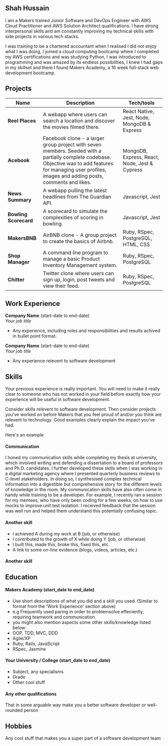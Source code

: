 ## Shah Hussain

I am a Makers trained Junior Software and DevOps Engineer with AWS Cloud Practitioner and AWS Solution Architect qualifications. I have strong interpersonal skills and am constantly improving my technical skills with side projects in various tech stacks.

I was training to be a chartered accountant when I realised I did not enjoy what I was doing, I joined a cloud computing bootcamp where I completed my AWS certifications and was studying Python, I was introduced to programming and was amazed by its endless possibilities, I knew I had gaps in my skillset and there I found Makers Academy, a 16 week full-stack web development bootcamp.

## Projects

| Name                         | Description       | Tech/tools        |
| ---------------------------- | ----------------- | ----------------- |
| **Reel Places**            | A webapp where users can search a location and discover the movies filmed there. | React Native, Jest, Node, MongoDB & Express |
| **Acebook** | Facebook clone - a larger group project with seven members. Seeded with a partially complete codebase. Objective was to add features for managing user profiles, images and adding posts, comments and likes. | MongoDB, Express, React, Node, Jest & Cypress |
| **News Summary** | A webapp pulling the latest headlines from The Guardian API. | Javascript, Jest |
| **Bowling Scorecard** | A scorecard to simulate the complexities of scoring in bowling. | Javascript, Jest |
| **MakersBNB** | AirBNB clone - A group project to create the basics of Airbnb. | Ruby, RSpec, PostgreSQL, HTML, CSS |
| **Shop Manager** | A command line program to manage a basic Product Inventory Management system. | Ruby, RSpec, PostgreSQL |
| **Chitter** | Twitter clone where users can sign up, login, post tweets and view their feed. | Ruby, RSpec, PostgreSQL |



## Work Experience

**Company Name** (start-date to end-date)  
_Your job title_

- Any experience, including roles and responsibilities and results achived in bullet point format.

**Company Name** (start-date to end-date)  
_Your job title_

- Any experience relevent to software development

## Skills

Your previous experience is really important. You will need to make it really clear to someone who has not worked in your field before exactly how your experience will be useful in software development.

Consider skills relevent to software development. Then consider projects you've worked on before Makers that you feel proud of and/or you think are relevent to technology. Good examples clearly explain the impact you've had. 


Here's an example

#### Communication
I honed my communication skills while completing my thesis at university, which involved writing and defending a dissertation to a board of professors and Ph.D. candidates. I further developed these skills when I was working in a digital marketing agency where I presented quarterly business reviews to C-level stakeholders. In doing so, I synthesised complex technical information into a digestible but comprehensive story for the different levels of knowledge in the room. My communication skills have also often come in handy while training to be a developer. For example, I recently ran a session for my mentees, who have only been coding for a few weeks, on how to use mocks to improve unit test isolation. I received feedback that the session was well run and helped them understand this potentially confusing topic.

#### Another skill

- I achieved A during my work at B (job, or otherwise)
- I contributed to the growth of X while doing Y (job, or otherwise)
- I built this, made this, broke this, fixed this, etc.
- A link to some on-line evidence (blogs, videos, articles, etc.)

#### Another skill


## Education

#### Makers Academy (start_date to end_date)
- Use short descriptions of what you did and a skill you used. (Similar to format from the 'Work Experience' section above)
- e.g Frequently used paring in order to problemsolve effeciently, requiring teamwork and communication.
- you might also mention aspects some other skills/knowledge listed below: 
- OOP, TDD, MVC, DDD
- Agile/XP
- Ruby, Rails, JavaScript
- RSpec, Jasmine

#### Your University / College (start_date to end_date)

- Subject, any specialisms
- Grade
- Other cool stuff

#### Any other qualifications

That in some arguable way make you a better software developer or well-rounded person

## Hobbies

Any cool stuff that makes you a super part of a software development team
